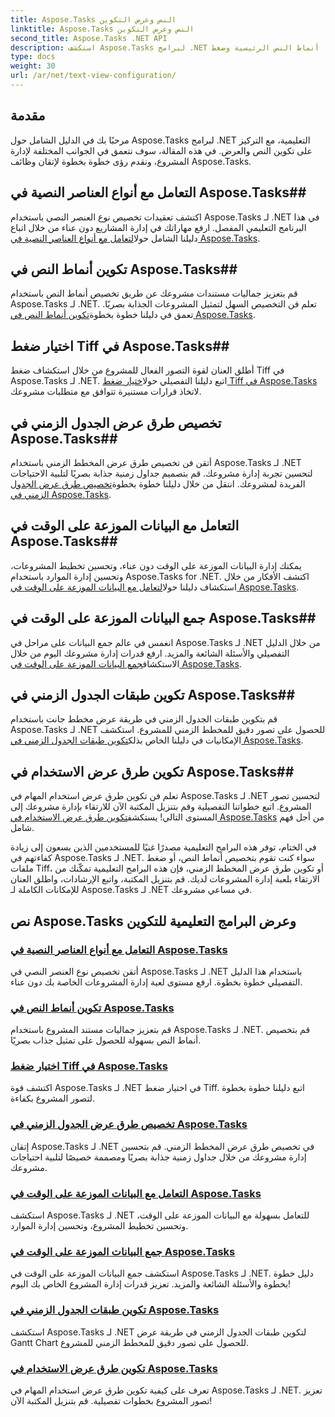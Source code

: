 ```yaml
---
title: Aspose.Tasks النص وعرض التكوين
linktitle: Aspose.Tasks النص وعرض التكوين
second_title: Aspose.Tasks .NET API
description: استكشف Aspose.Tasks لبرامج .NET التعليمية حول تكوين النص والعرض. أنماط النص الرئيسية وضغط Tiff وطرق عرض المخطط الزمني والمزيد لتحسين إدارة المشروع.
type: docs
weight: 30
url: /ar/net/text-view-configuration/
---
```

## مقدمة

مرحبًا بك في الدليل الشامل حول Aspose.Tasks لبرامج .NET التعليمية، مع التركيز على تكوين النص والعرض. في هذه المقالة، سوف نتعمق في الجوانب المختلفة لإدارة المشروع، ونقدم رؤى خطوة بخطوة لإتقان وظائف Aspose.Tasks.

## التعامل مع أنواع العناصر النصية في Aspose.Tasks## 
 اكتشف تعقيدات تخصيص نوع العنصر النصي باستخدام Aspose.Tasks لـ .NET في هذا البرنامج التعليمي المفصل. ارفع مهاراتك في إدارة المشاريع دون عناء من خلال اتباع دليلنا الشامل حول[التعامل مع أنواع العناصر النصية في Aspose.Tasks](./text-item-types/). 

## تكوين أنماط النص في Aspose.Tasks## 
قم بتعزيز جماليات مستندات مشروعك عن طريق تخصيص أنماط النص باستخدام Aspose.Tasks لـ .NET. تعلم فن التخصيص السهل لتمثيل المشروعات الجذابة بصريًا. تعمق في دليلنا خطوة بخطوة[تكوين أنماط النص في Aspose.Tasks](./text-styles/).

## اختيار ضغط Tiff في Aspose.Tasks## 
 أطلق العنان لقوة التصور الفعال للمشروع من خلال استكشاف ضغط Tiff في Aspose.Tasks لـ .NET. اتبع دليلنا التفصيلي حول[اختيار ضغط Tiff في Aspose.Tasks](./tiff-compression/) لاتخاذ قرارات مستنيرة تتوافق مع متطلبات مشروعك.

## تخصيص طرق عرض الجدول الزمني في Aspose.Tasks## 
 أتقن فن تخصيص طرق عرض المخطط الزمني باستخدام Aspose.Tasks لـ .NET لتحسين تجربة إدارة مشروعك. قم بتصميم جداول زمنية جذابة بصريًا لتلبية الاحتياجات الفريدة لمشروعك. انتقل من خلال دليلنا خطوة بخطوة[تخصيص طرق عرض الجدول الزمني في Aspose.Tasks](./timeline-views/).

## التعامل مع البيانات الموزعة على الوقت في Aspose.Tasks## 
يمكنك إدارة البيانات الموزعة على الوقت دون عناء، وتحسين تخطيط المشروعات، وتحسين إدارة الموارد باستخدام Aspose.Tasks for .NET. اكتشف الأفكار من خلال استكشاف دليلنا حول[التعامل مع البيانات الموزعة على الوقت في Aspose.Tasks](./timephased-data/).

## جمع البيانات الموزعة على الوقت في Aspose.Tasks## 
 انغمس في عالم جمع البيانات على مراحل في Aspose.Tasks لـ .NET من خلال الدليل التفصيلي والأسئلة الشائعة والمزيد. ارفع قدرات إدارة مشروعك اليوم من خلال الاستكشاف[جمع البيانات الموزعة على الوقت في Aspose.Tasks](./timephased-data-collection/).

## تكوين طبقات الجدول الزمني في Aspose.Tasks## 
 قم بتكوين طبقات الجدول الزمني في طريقة عرض مخطط جانت باستخدام Aspose.Tasks لـ .NET للحصول على تصور دقيق للمخطط الزمني للمشروع. استكشف الإمكانيات في دليلنا الخاص بذلك[تكوين طبقات الجدول الزمني في Aspose.Tasks](./timescale-tiers/).

## تكوين طرق عرض الاستخدام في Aspose.Tasks## 
تعلم فن تكوين طرق عرض استخدام المهام في Aspose.Tasks لـ .NET لتحسين تصور المشروع. اتبع خطواتنا التفصيلية وقم بتنزيل المكتبة الآن للارتقاء بإدارة مشروعك إلى المستوى التالي! يستكشف[تكوين طرق عرض الاستخدام في Aspose.Tasks](./usage-views/) من أجل فهم شامل.

في الختام، توفر هذه البرامج التعليمية مصدرًا غنيًا للمستخدمين الذين يسعون إلى زيادة كفاءتهم في Aspose.Tasks لـ .NET. سواء كنت تقوم بتخصيص أنماط النص، أو ضغط ملفات Tiff، أو تكوين طرق عرض المخطط الزمني، فإن هذه البرامج التعليمية تمكّنك من الارتقاء بلعبة إدارة المشروعات لديك. قم بتنزيل المكتبة، واتبع الإرشادات، واطلق العنان للإمكانات الكاملة لـ Aspose.Tasks لـ .NET في مساعي مشروعك.
## نص Aspose.Tasks وعرض البرامج التعليمية للتكوين
### [التعامل مع أنواع العناصر النصية في Aspose.Tasks](./text-item-types/)
أتقن تخصيص نوع العنصر النصي في Aspose.Tasks لـ .NET باستخدام هذا الدليل التفصيلي خطوة بخطوة. ارفع مستوى لعبة إدارة المشروعات الخاصة بك دون عناء.
### [تكوين أنماط النص في Aspose.Tasks](./text-styles/)
قم بتعزيز جماليات مستند المشروع باستخدام Aspose.Tasks لـ .NET. قم بتخصيص أنماط النص بسهولة للحصول على تمثيل جذاب بصريًا.
### [اختيار ضغط Tiff في Aspose.Tasks](./tiff-compression/)
اكتشف قوة Aspose.Tasks لـ .NET في اختيار ضغط Tiff. اتبع دليلنا خطوة بخطوة لتصور المشروع بكفاءة.
### [تخصيص طرق عرض الجدول الزمني في Aspose.Tasks](./timeline-views/)
إتقان Aspose.Tasks لـ .NET في تخصيص طرق عرض المخطط الزمني. قم بتحسين إدارة مشروعك من خلال جداول زمنية جذابة بصريًا ومصممة خصيصًا لتلبية احتياجات مشروعك.
### [التعامل مع البيانات الموزعة على الوقت في Aspose.Tasks](./timephased-data/)
استكشف Aspose.Tasks لـ .NET للتعامل بسهولة مع البيانات الموزعة على الوقت، وتحسين تخطيط المشروع، وتحسين إدارة الموارد.
### [جمع البيانات الموزعة على الوقت في Aspose.Tasks](./timephased-data-collection/)
استكشف جمع البيانات الموزعة على الوقت في Aspose.Tasks لـ .NET. دليل خطوة بخطوة والأسئلة الشائعة والمزيد. تعزيز قدرات إدارة المشروع الخاص بك اليوم!
### [تكوين طبقات الجدول الزمني في Aspose.Tasks](./timescale-tiers/)
استكشف Aspose.Tasks لـ .NET لتكوين طبقات الجدول الزمني في طريقة عرض Gantt Chart للحصول على تصور دقيق للمخطط الزمني للمشروع.
### [تكوين طرق عرض الاستخدام في Aspose.Tasks](./usage-views/)
تعرف على كيفية تكوين طرق عرض استخدام المهام في Aspose.Tasks لـ .NET. تعزيز تصور المشروع بخطوات تفصيلية. قم بتنزيل المكتبة الآن!